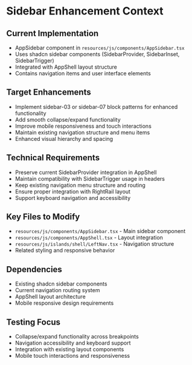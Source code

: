 # Sidebar Enhancement Context

## Current Implementation
- AppSidebar component in `resources/js/components/AppSidebar.tsx`
- Uses shadcn sidebar components (SidebarProvider, SidebarInset, SidebarTrigger)
- Integrated with AppShell layout structure
- Contains navigation items and user interface elements

## Target Enhancements
- Implement sidebar-03 or sidebar-07 block patterns for enhanced functionality
- Add smooth collapse/expand functionality
- Improve mobile responsiveness and touch interactions
- Maintain existing navigation structure and menu items
- Enhanced visual hierarchy and spacing

## Technical Requirements
- Preserve current SidebarProvider integration in AppShell
- Maintain compatibility with SidebarTrigger usage in headers
- Keep existing navigation menu structure and routing
- Ensure proper integration with RightRail layout
- Support keyboard navigation and accessibility

## Key Files to Modify
- `resources/js/components/AppSidebar.tsx` - Main sidebar component
- `resources/js/components/AppShell.tsx` - Layout integration
- `resources/js/islands/shell/LeftNav.tsx` - Navigation structure
- Related styling and responsive behavior

## Dependencies
- Existing shadcn sidebar components
- Current navigation routing system
- AppShell layout architecture
- Mobile responsive design requirements

## Testing Focus
- Collapse/expand functionality across breakpoints
- Navigation accessibility and keyboard support
- Integration with existing layout components
- Mobile touch interactions and responsiveness